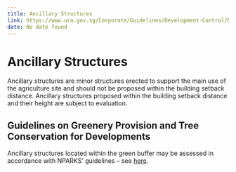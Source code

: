 ```yaml
---
title: Ancillary Structures
link: https://www.ura.gov.sg/Corporate/Guidelines/Development-Control/Non-Residential/Agriculture/Ancillary-Structures
date: No date found
---
```


# Ancillary Structures

Ancillary structures are minor structures erected to support the main use of the agriculture site and should not be proposed within the building setback distance. Ancillary structures proposed within the building setback distance and their height are subject to evaluation.

## Guidelines on Greenery Provision and Tree Conservation for Developments
Ancillary structures located within the green buffer may be assessed in accordance with NPARKS' guidelines – see [here](https://www.nparks.gov.sg/partner-us/development-plan-submission/guidelines-on-greenery-provision-and-tree-conservation-for-developments).
